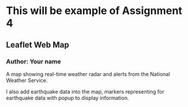 # This will be example of Assignment 4
## Leaflet Web Map
### Author: Your name

A map showing real-time weather radar and alerts from the National Weather Service. <URL>

I also add earthquake data into the map, markers representing for earthquake data with popup to display information. 